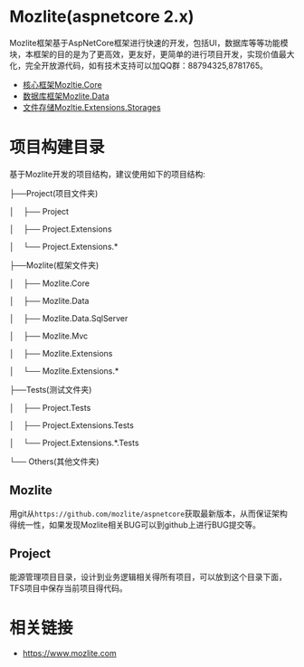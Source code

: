 # Mozlite(aspnetcore 2.x)

Mozlite框架基于AspNetCore框架进行快速的开发，包括UI，数据库等等功能模块，本框架的目的是为了更高效，更友好，更简单的进行项目开发，实现价值最大化，完全开放源代码，如有技术支持可以加QQ群：88794325,8781765。

* [核心框架Mozltie.Core](https://github.com/Mozlite/aspnetcore/blob/master/Mozlite.Core/README.md)
* [数据库框架Mozlite.Data](https://github.com/Mozlite/aspnetcore/blob/master/Mozlite.Data/README.md)
* [文件存储Mozltie.Extensions.Storages](https://github.com/Mozlite/aspnetcore/blob/master/Mozlite.Extensions.Storages/README.md)

# 项目构建目录

基于Mozlite开发的项目结构，建议使用如下的项目结构:

├──Project(项目文件夹)

│&nbsp;&nbsp;&nbsp;&nbsp;├── Project

│&nbsp;&nbsp;&nbsp;&nbsp;├── Project.Extensions

│&nbsp;&nbsp;&nbsp;&nbsp;└── Project.Extensions.*

├──Mozlite(框架文件夹)

│&nbsp;&nbsp;&nbsp;&nbsp;├── Mozlite.Core

│&nbsp;&nbsp;&nbsp;&nbsp;├── Mozlite.Data

│&nbsp;&nbsp;&nbsp;&nbsp;├── Mozlite.Data.SqlServer

│&nbsp;&nbsp;&nbsp;&nbsp;├── Mozlite.Mvc

│&nbsp;&nbsp;&nbsp;&nbsp;├── Mozlite.Extensions

│&nbsp;&nbsp;&nbsp;&nbsp;└── Mozlite.Extensions.*

├──Tests(测试文件夹)

│&nbsp;&nbsp;&nbsp;&nbsp;├── Project.Tests

│&nbsp;&nbsp;&nbsp;&nbsp;├── Project.Extensions.Tests

│&nbsp;&nbsp;&nbsp;&nbsp;└── Project.Extensions.*.Tests

└── Others(其他文件夹)

## Mozlite

用git从`https://github.com/mozlite/aspnetcore`获取最新版本，从而保证架构得统一性，如果发现Mozlite相关BUG可以到github上进行BUG提交等。

## Project

能源管理项目目录，设计到业务逻辑相关得所有项目，可以放到这个目录下面，TFS项目中保存当前项目得代码。

# 相关链接

* https://www.mozlite.com
